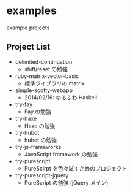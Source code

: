 examples
========

example projects

## Project List

* delimited-continuation
    * shift/reset の勉強
* ruby-matrix-vector-basic
    * 標準ライブラリの matrix
* simple-scotty-webapp
    * 2014/02/16: ゆるふわ Haskell
* try-fay
    * Fay の勉強
* try-haxe
    * Haxe の勉強
* try-hubot
    * hubot の勉強
* try-js-frameworks
    * JavaScript framework の勉強
* try-purescript
    * PureScirpt を色々試すためのプロジェクト
* try-purescript-jquery
    * PureScript の勉強 (jQuery メイン)

